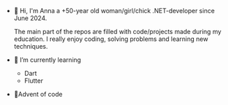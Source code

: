 - 👋 Hi, I'm Anna a +50-year old woman/girl/chick .NET-developer since June 2024.

  The main part of the repos are filled with code/projects made during my education.
  I really enjoy coding, solving problems and learning new techniques.

- 🌱 I’m currently learning
  - Dart
  - Flutter

- 🎄Advent of code



